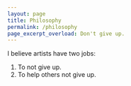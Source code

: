 ```yaml
---
layout: page
title: Philosophy
permalink: /philosophy
page_excerpt_overload: Don't give up.
---
```


I believe artists have two jobs:

1. To not give up.
2. To help others not give up.
